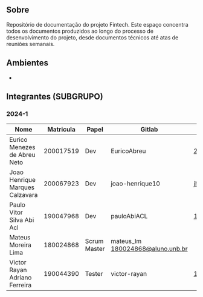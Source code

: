 ## Sobre

Repositório de documentação do projeto Fintech. Este espaço concentra todos os documentos produzidos ao longo do processo de desenvolvimento do projeto, desde documentos técnicos até atas de reuniões semanais.


## Ambientes

- 

## Integrantes (SUBGRUPO)

### 2024-1

| Nome | Matricula | Papel | Gitlab | Email |
|-----------|------|--------|--------|------|
| Eurico Menezes de Abreu Neto | 200017519 | Dev  | EuricoAbreu | 200017519@aluno.unb.br |
| Joao Henrique Marques Calzavara | 200067923 | Dev | joao-henrique10 | jhcalzavara@hotmail.com |
| Paulo Vitor Silva Abi Acl	 | 190047968 | Dev | pauloAbiACL | 190047968@aluno.unb.br |
| Mateus Moreira Lima | 180024868 | Scrum Master | mateus_lm 180024868@aluno.unb.br |
| Victor Rayan Adriano Ferreira | 190044390 | Tester | victor-rayan | 190044390@aluno.unb.br |

